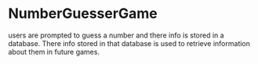 # NumberGuesserGame
users are prompted to guess a number and there info is stored in a database. There info stored in that database is used to retrieve information about them in future games.
